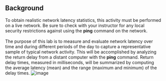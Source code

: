 ## Background
To obtain realistic network latency statistics, this activity must be performed on a live network. Be sure to check with your instructor for any local security restrictions against using the **ping** command on the network.<br><br>
The purpose of this lab is to measure and evaluate network latency over time and during different periods of the day to capture a representative sample of typical network activity. This will be accomplished by analyzing the return delay from a distant computer with the **ping** command. Return delay times, measured in milliseconds, will be summarized by computing the average latency (mean) and the range (maximum and minimum) of the delay times.
![image](https://github.com/user-attachments/assets/95527b9f-076f-4e87-9c34-da4115a6c78f)
